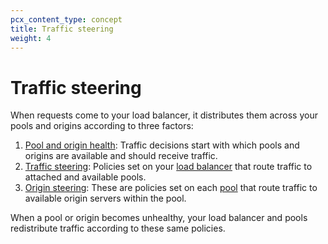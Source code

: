 ```yaml
---
pcx_content_type: concept
title: Traffic steering
weight: 4
---
```


# Traffic steering

When requests come to your load balancer, it distributes them across your pools and origins according to three factors:

1.  [Pool and origin health](/load-balancing/understand-basics/health-details/): Traffic decisions start with which pools and origins are available and should receive traffic.
2.  [Traffic steering](/load-balancing/understand-basics/traffic-steering/steering-policies/): Policies set on your [load balancer](/load-balancing/load-balancers/) that route traffic to attached and available pools.
3.  [Origin steering](/load-balancing/understand-basics/traffic-steering/origin-level-steering/): These are policies set on each [pool](/load-balancing/pools/) that route traffic to available origin servers within the pool.

When a pool or origin becomes unhealthy, your load balancer and pools redistribute traffic according to these same policies.
